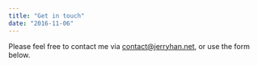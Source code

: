 ```yaml
---
title: "Get in touch"
date: "2016-11-06"
---
```


Please feel free to contact me via <contact@jerryhan.net>, or use the form below.
